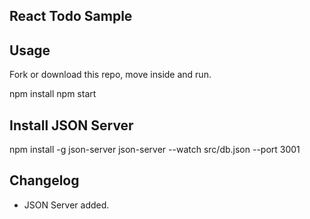 ## React Todo Sample


## Usage

Fork or download this repo, move inside and run.

npm install
npm start

## Install JSON Server
npm install -g json-server
json-server --watch src/db.json --port 3001


## Changelog
- JSON Server added.